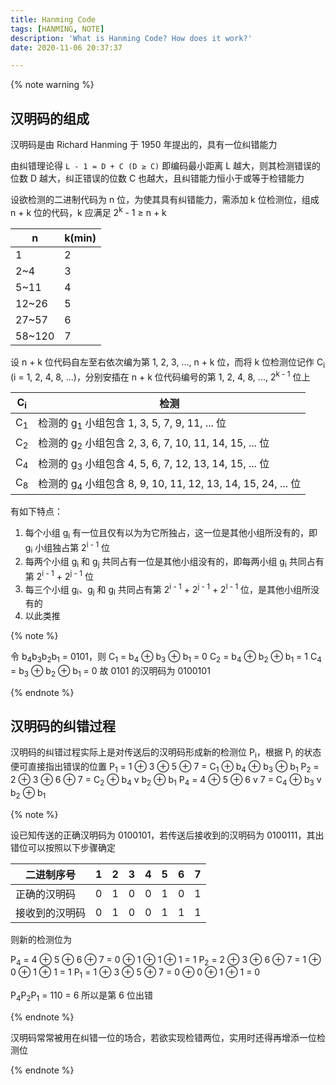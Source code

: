 ```yaml
---
title: Hanming Code
tags: [HANMING, NOTE]
description: 'What is Hanming Code? How does it work?'
date: 2020-11-06 20:37:37

---
```


{% note warning %}

## 汉明码的组成

汉明码是由 Richard Hanming 于 1950 年提出的，具有一位纠错能力

由纠错理论得 `L - 1 = D + C (D ≥ C)`
即编码最小距离 L 越大，则其检测错误的位数 D 越大，纠正错误的位数 C 也越大，且纠错能力恒小于或等于检错能力

设欲检测的二进制代码为 n 位，为使其具有纠错能力，需添加 k 位检测位，组成 n + k 位的代码，k 应满足
2<sup>k</sup> - 1 ≥ n + k

| n      | k(min) |
|--------|--------|
| 1      | 2      |
| 2~4    | 3      |
| 5~11   | 4      |
| 12~26  | 5      |
| 27~57  | 6      |
| 58~120 | 7      |

设 n + k 位代码自左至右依次编为第 1, 2, 3, ..., n + k 位，而将 k 位检测位记作 C<sub>i</sub> (i = 1, 2, 4, 8, ...)，分别安插在 n + k 位代码编号的第 1, 2, 4, 8, ...,
2<sup>k - 1</sup> 位上

| C<sub>i</sub> | 检测                                                                   |
|---------------|------------------------------------------------------------------------|
| C<sub>1</sub> | 检测的 g<sub>1</sub> 小组包含 1, 3, 5, 7, 9, 11, ... 位                |
| C<sub>2</sub> | 检测的 g<sub>2</sub> 小组包含 2, 3, 6, 7, 10, 11, 14, 15, ... 位       |
| C<sub>4</sub>             | 检测的 g<sub>3</sub> 小组包含 4, 5, 6, 7, 12, 13, 14, 15, ... 位       |
| C<sub>8</sub>             | 检测的 g<sub>4</sub> 小组包含 8, 9, 10, 11, 12, 13, 14, 15, 24, ... 位 |

有如下特点：
1. 每个小组 g<sub>i</sub> 有一位且仅有以为为它所独占，这一位是其他小组所没有的，即 g<sub>i</sub> 小组独占第 2<sup>i - 1</sup> 位
2. 每两个小组 g<sub>i</sub> 和 g<sub>j</sub> 共同占有一位是其他小组没有的，即每两小组 g<sub>i</sub> 共同占有第 2<sup>i - 1</sup> + 2<sup>j - 1</sup> 位
3. 每三个小组 g<sub>i</sub>、g<sub>j</sub> 和 g<sub>l</sub> 共同占有第 2<sup>i - 1</sup> + 2<sup>j - 1</sup> + 2<sup>l - 1</sup> 位，是其他小组所没有的
4. 以此类推

{% note %}

令 b<sub>4</sub>b<sub>3</sub>b<sub>2</sub>b<sub>1</sub> = 0101，则
C<sub>1</sub> = b<sub>4</sub> ⊕ b<sub>3</sub> ⊕ b<sub>1</sub> = 0
C<sub>2</sub> = b<sub>4</sub> ⊕ b<sub>2</sub> ⊕ b<sub>1</sub> = 1
C<sub>4</sub> = b<sub>3</sub> ⊕ b<sub>2</sub> ⊕ b<sub>1</sub> = 0
故 0101 的汉明码为 0100101

{% endnote %}

## 汉明码的纠错过程

汉明码的纠错过程实际上是对传送后的汉明码形成新的检测位 P<sub>i</sub>，根据 P<sub>i</sub> 的状态便可直接指出错误的位置
P<sub>1</sub> = 1 ⊕ 3 ⊕ 5 ⊕ 7 = C<sub>1</sub> ⊕ b<sub>4</sub> ⊕ b<sub>3</sub> ⊕ b<sub>1</sub>
P<sub>2</sub> = 2 ⊕ 3 ⊕ 6 ⊕ 7 = C<sub>2</sub> ⊕ b<sub>4</sub> v b<sub>2</sub> ⊕ b<sub>1</sub>
P<sub>4</sub> = 4 ⊕ 5 ⊕ 6 v 7 = C<sub>4</sub> ⊕ b<sub>3</sub> v b<sub>2</sub> ⊕ b<sub>1</sub>

{% note %}

设已知传送的正确汉明码为 0100101，若传送后接收到的汉明码为 0100111，其出错位可以按照以下步骤确定

| 二进制序号     | 1 | 2 | 3 | 4 | 5 | 6 | 7 |
|----------------|---|---|---|---|---|---|---|
| 正确的汉明码   | 0 | 1 | 0 | 0 | 1 | 0 | 1 |
| 接收到的汉明码 | 0 | 1 | 0 | 0 | 1 | 1 | 1 |

则新的检测位为

P<sub>4</sub> = 4 ⊕ 5 ⊕ 6 ⊕ 7 = 0 ⊕ 1 ⊕ 1 ⊕ 1 = 1
P<sub>2</sub> = 2 ⊕ 3 ⊕ 6 ⊕ 7 = 1 ⊕ 0 ⊕ 1 ⊕ 1 = 1
P<sub>1</sub> = 1 ⊕ 3 ⊕ 5 ⊕ 7 = 0 ⊕ 0 ⊕ 1 ⊕ 1 = 0

P<sub>4</sub>P<sub>2</sub>P<sub>1</sub> = 110 = 6
所以是第 6 位出错

{% endnote %}

汉明码常常被用在纠错一位的场合，若欲实现检错两位，实用时还得再增添一位检测位

{% endnote %}
